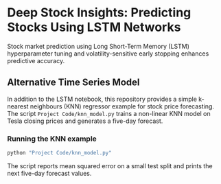 # Deep Stock Insights: Predicting Stocks Using LSTM Networks

Stock market prediction using Long Short-Term Memory (LSTM) hyperparameter tuning and volatility-sensitive early stopping enhances predictive accuracy.

## Alternative Time Series Model

In addition to the LSTM notebook, this repository provides a simple k-nearest neighbours (KNN) regressor example for stock price forecasting. The script `Project Code/knn_model.py` trains a non-linear KNN model on Tesla closing prices and generates a five-day forecast.

### Running the KNN example

```bash
python "Project Code/knn_model.py"
```

The script reports mean squared error on a small test split and prints the next five-day forecast values.

